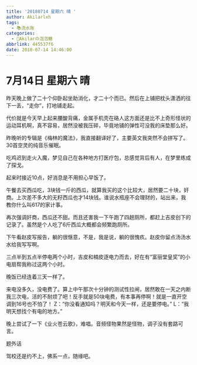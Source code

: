 ```yaml
---
title: '20180714 星期六 晴 '
author: Akilarlxh
tags:
  - 📚流水账
categories:
  - 🍬Akilarの泡泡糖
abbrlink: 445537f6
date: 2018-07-14 14:46:00
---
```

# 7月14日 星期六 晴 

昨天晚上做了二十个仰卧起坐助消化，才二十个而已。然后在上铺把枕头潇洒的往下一丢，“走你”，打地铺走起。

代价就是今天早上起来腰酸背痛，金属手机壳在硌人这方面还是比不上奇形怪状的运动耳机啊，真不容易，居然没被我压碎，毕竟地铺的弹性可没我的床垫那么好。

昨晚听的专辑是《梅林的魔法》，我直接翻译好了，主要英文我突然不会拼写了。30首空灵的纯音乐催眠。

吃鸡迟到走火入魔，梦见自己在各种地方打医疗包，总感觉背后有人，在梦里练成了探戈。

起来时接近10点，好消息是不用担心早饭了。

午餐去买西瓜吃，3块钱一斤的西瓜，就算我买的这个比较大，居然要二十块，奸商。上次差不多大的无籽西瓜也才14块钱。谁说水瓶座不会理财的，站出来，我教你什么叫617的家计事。

再次强调奸商，西瓜还不甜。而且还害我一下午跑了四趟厕所，都赶上吉皮创下的记录了。虽然是个人吃了6斤西瓜大概都会频繁跑厕所。

下午看赵皮写报告，躺的很惬意，不是，我是说，躺的很愧疚。赵皮你留点汤汤水水给我写写啊。

三点半到五点半停电两个小时，吉皮和楠皮逐电力而去，好在有“富丽堂皇奖”的小电扇帮我称过这两个小时。

晚饭已经连着三天一样了。

来电没多久，没电费了。算上中午那次十分钟的测试性拉闸，居然敢在一天之内断我三次电，活的不耐烦了吧！反手就是50块电费，有本事再停啊！就是一直开空调到16号也不怕了！
Z：“你没看通知吗？明天和今天一样，还是要停电。”
L：“我明天想找个有电的地方。”

晚上尝试了一下《业火苍云歌》，难唱。音频怪物果然是怪物，调子没有套路可言。

题外话

驾校还是约不上，佛系一点，随缘吧。


